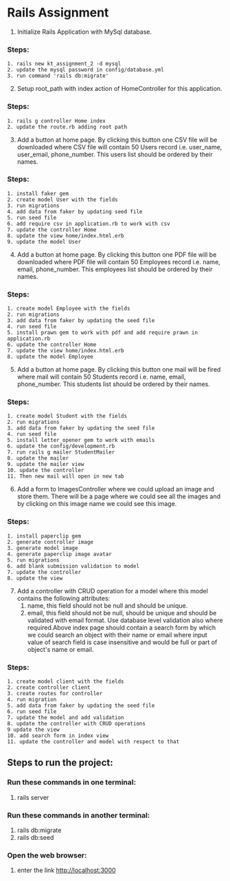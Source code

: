 # Rails Assignment

1. Initialize Rails Application with MySql database.
  ### Steps:
    1. rails new kt_assignment_2 -d mysql
    2. update the mysql password in config/database.yml
    3. run command 'rails db:migrate'
2. Setup root_path with index action of HomeController for this application.
  ### Steps:
    1. rails g controller Home index
    2. update the route.rb adding root path
3. Add a button at home page. By clicking this button one CSV file will be downloaded where CSV file will contain 50
Users record i.e. user_name, user_email, phone_number. This users list should be ordered by their names.
  ### Steps:
    1. install faker gem
    2. create model User with the fields
    3. run migrations
    4. add data from faker by updating seed file
    5. run seed file
    6. add require csv in application.rb to work with csv
    7. update the controller Home
    8. update the view home/index.html.erb
    9. update the model User
4. Add a button at home page. By clicking this button one PDF file will be downloaded where PDF file will contain 50
Employees record i.e. name, email, phone_number. This employees list should be ordered by their names.
  ### Steps:
    1. create model Employee with the fields
    2. run migrations
    3. add data from faker by updating the seed file
    4. run seed file
    5. install prawn gem to work with pdf and add require prawn in application.rb
    6. update the controller Home
    7. update the view home/index.html.erb
    8. update the model Employee
5. Add a button at home page. By clicking this button one mail will be fired where mail will contain 50 Students record
i.e. name, email, phone_number. This students list should be ordered by their names.
  ### Steps:
    1. create model Student with the fields
    2. run migrations
    3. add data from faker by updating the seed file
    4. run seed file
    5. install letter_opener gem to work with emails
    6. update the config/development.rb
    7. run rails g mailer StudentMailer
    8. update the mailer
    9. update the mailer view
    10. update the controller
    11. Then new mail will open in new tab
6. Add a form to ImagesController where we could upload an image and store them. There will be a page where we
could see all the images and by clicking on this image name we could see this image.
  ### Steps:
    1. install paperclip gem
    2. generate controller image 
    3. generate model image
    4. generate paperclip image avatar
    5. run migrations
    6. add blank submission validation to model
    7. update the controller
    8. update the view
7. Add a controller with CRUD operation for a model where this model contains the following attributes:
    1. name, this field should not be null and should be unique.
    2. email, this field should not be null, should be unique and should be validated with email format.
    Use database level validation also where required.Above index page should contain a search form by which we could search an object with their name or email where input value of search field is case insensitive and would be full or part of object's name or email.
### Steps:
    1. create model client with the fields
    2. create controller client
    3. create routes for controller
    4. run migration
    5. add data from faker by updating the seed file
    6. run seed file
    7. update the model and add validation
    8. update the controller with CRUD operations
    9 update the view
    10. add search form in index view
    11. update the controller and model with respect to that

## Steps to run the project:
### Run these commands in one terminal:
  1. rails server
### Run these commands in another terminal:
  1. rails db:migrate
  2. rails db:seed
### Open the web browser:
  1. enter the link [http://localhost:3000](http://localhost:3000)
